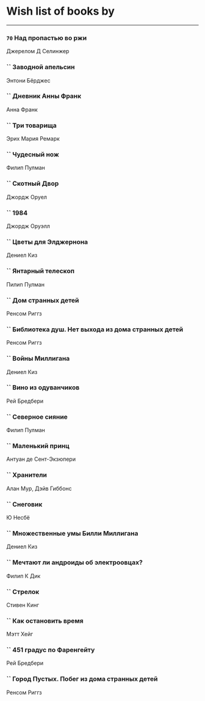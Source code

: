 # Wish list of books by [](https://plus.google.com/u/0/106033731903118559839/)
---

### `70` Над пропастью во ржи
Джерелом Д Селинжер

### `` Заводной апельсин
Энтони Бёрджес

### `` Дневник Анны Франк
Анна Франк

### `` Три товарища
Эрих Мария Ремарк

### `` Чудесный нож
Филип Пулман

### `` Скотный Двор
Джордж Оруел

### `` 1984
Джордж Оруэлл

### `` Цветы для Элджернона
Дениел Киз

### `` Янтарный телескоп
Пилип Пулман

### `` Дом странных детей
Ренсом Риггз

### `` Библиотека душ. Нет выхода из дома странных детей
Ренсом Риггз

### `` Войны Миллигана
Дениел Киз

### `` Вино из одуванчиков
Рей Бредбери

### `` Северное сияние
Филип Пулман

### `` Маленький принц
Антуан де Сент-Экзюпери

### `` Хранители
Алан Мур, Дэйв Гиббонс

### `` Снеговик
Ю Несбё

### `` Множественные умы Билли Миллигана
Дениел Киз

### `` Мечтают ли андроиды об электроовцах?
Филип К Дик

### `` Стрелок
Стивен Кинг

### `` Как остановить время
Мэтт Хейг

### `` 451 градус по Фаренгейту
Рей Бредбери

### `` Город Пустых. Побег из дома странных детей
Ренсом Риггз

